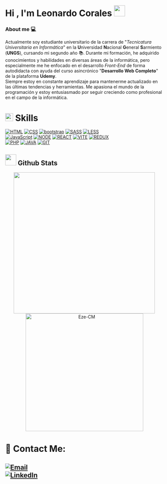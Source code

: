 # Hi , I'm Leonardo Corales  <img src="https://media.giphy.com/media/hvRJCLFzcasrR4ia7z/giphy.gif" width="35">
### About me 💻

Actualmente soy estudiante universitario de la carrera de "*Tecnicatura Universitaria en Informática*" en la **U**niversidad **N**acional **G**eneral **S**armiento (**UNGS**), cursando mi segundo año 📚. Durante mi formación, he adquirido conocimientos y habilidades en diversas áreas de la informática, pero especialmente me he enfocado en el desarrollo *Front-End* de forma autodidacta con ayuda del curso asincrónico "**Desarrollo Web Completo**" de la plataforma **Udemy**. </br>
Siempre estoy en constante aprendizaje para mantenerme actualizado en las últimas tendencias y herramientas. Me apasiona el mundo de la programación y estoy entusiasmado por seguir creciendo como profesional en el campo de la informática. </br>

# <img src="https://media2.giphy.com/media/QssGEmpkyEOhBCb7e1/giphy.gif?cid=ecf05e47a0n3gi1bfqntqmob8g9aid1oyj2wr3ds3mg700bl&rid=giphy.gif" width ="25"><b> Skills</b>
[![HTML](https://img.shields.io/badge/HTML-e06b12?style=for-the-badge&logo=html5&logoColor=white&labelColor=101010)]()
[![CSS](https://img.shields.io/badge/CSS-1283e0?&style=for-the-badge&logo=css3&logoColor=white&labelColor=101010)]()
[![bootstrap](https://img.shields.io/badge/bootstrap-9217FE?&style=for-the-badge&logo=bootstrap&logoColor=white&labelColor=101010)]()
[![SASS](https://img.shields.io/badge/SASS-F28E8E?style=for-the-badge&logo=SASS&logoColor=white&labelColor=101010)]()
[![LESS](https://img.shields.io/badge/LESS-1a3154?style=for-the-badge&logo=LESS&logoColor=white&labelColor=101010)]()
</br>
[![JavaScript](https://img.shields.io/badge/JavaScript-F7DF1E?style=for-the-badge&logo=javascript&logoColor=white&labelColor=101010)]()
[![NODE](https://img.shields.io/badge/NODE.JS-86be00?style=for-the-badge&logo=nodedotjs&logoColor=white&labelColor=101010)]()
[![REACT](https://img.shields.io/badge/REACT-1399c4?style=for-the-badge&logo=react&logoColor=white&labelColor=101010)]()
[![VITE](https://img.shields.io/badge/VITE-ffd52e?style=for-the-badge&logo=vite&logoColor=white&labelColor=101010)]()
[![REDUX](https://img.shields.io/badge/REDUX-7248b6?style=for-the-badge&logo=redux&logoColor=white&labelColor=101010)]()
</br>
[![PHP](https://img.shields.io/badge/php-1283e0?&style=for-the-badge&logo=php&logoColor=white&labelColor=101010)]()
[![JAVA](https://img.shields.io/badge/JAVA-1283e0?&style=for-the-badge&logo=eclipseide&logoColor=white&labelColor=101010)]()
[![GIT](https://img.shields.io/badge/GIT-red?&style=for-the-badge&logo=git&logoColor=white&labelColor=101010)]()

## <img src="https://media.giphy.com/media/iY8CRBdQXODJSCERIr/giphy.gif" width="35"><b> Github Stats </b>
<div align="center">
  <a href="https://github.com/Eze-CM/">
  <img src="https://github-readme-stats-sigma-five.vercel.app/api?username=Eze-CM&include_all_commits=true&count_private=true&show_icons=true&line_height=20&title_color=7A7ADB&icon_color=2234AE&text_color=D3D3D3&bg_color=0,000000,130F40" width="450"/>
  <img src="https://github-readme-stats-sigma-five.vercel.app/api/top-langs?username=Eze-CM&show_icons=true&locale=en&layout=compact&line_height=20&title_color=7A7ADB&icon_color=2234AE&text_color=D3D3D3&bg_color=0,000000,130F40" width="375"  alt="Eze-CM"/>
  </a>
</div>

# 📧 Contact Me:
[![Email](https://img.shields.io/badge/leo24corales@gmail.com-email_personal-D14836?style=for-the-badge&logo=gmail&logoColor=white&labelColor=101010)](mailto:leo24corales@gmail.com)
</br>
[![LinkedIn](https://img.shields.io/badge/LinkedIn-Leonardo_Corales-0077B5?style=for-the-badge&logo=linkedin&logoColor=white&labelColor=101010)](https://www.linkedin.com/in/leonardo-corales/)
---
<!-- [![](https://visitcount.itsvg.in/api?id=Eze-CM&icon=0&color=0)](https://visitcount.itsvg.in) -->

<!--
## 💰 Support Me
<div align="center">  
  <p><a href="https://bmc.link/leo24coral5"> <img align="center" src="https://cdn.buymeacoffee.com/buttons/v2/default-yellow.png" height="50" width="210" alt="(https://bmc.link/leo24coral5)" /></a></p></div>
 -->
